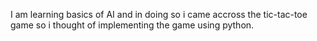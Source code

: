 I am learning basics of AI and in doing so i came accross the tic-tac-toe game so i thought of implementing the game using python.
